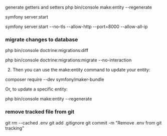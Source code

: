

generate getters and setters php bin/console make:entity --regenerate

symfony server:start

symfony server:start --no-tls --allow-http --port=8000 --allow-all-ip

### migrate changes to database
php bin/console doctrine:migrations:diff

php bin/console doctrine:migrations:migrate --no-interaction


2. Then you can use the make:entity command to update your entity:

composer require --dev symfony/maker-bundle

Or, to update a specific entity:

php bin/console make:entity --regenerate


### remove tracked file from git
git rm --cached .env
git add .gitignore
git commit -m "Remove .env from git tracking"